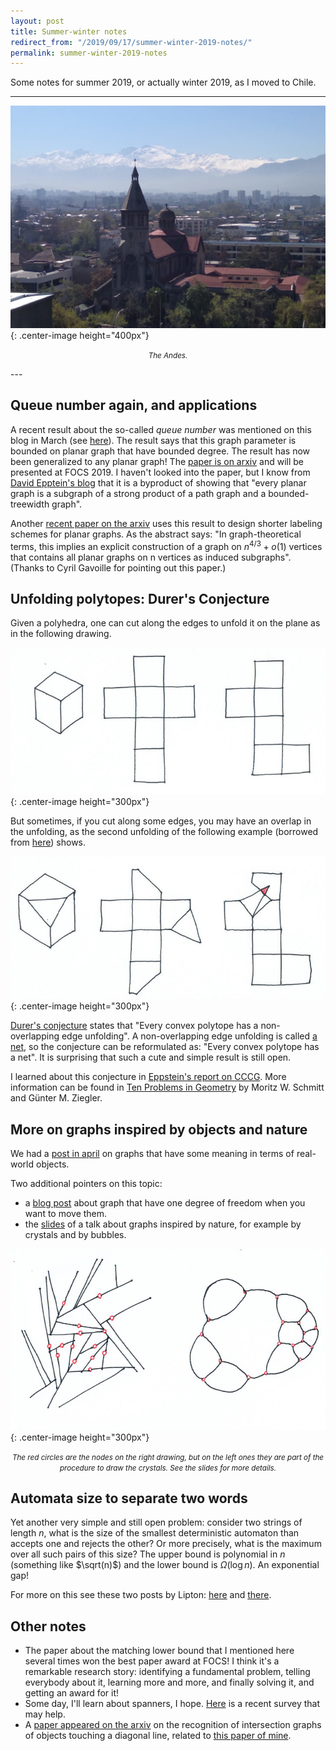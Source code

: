```yaml
---
layout: post
title: Summer-winter notes
redirect_from: "/2019/09/17/summer-winter-2019-notes/"
permalink: summer-winter-2019-notes
---
```


Some notes for summer 2019, or actually winter 2019, as I moved to Chile.

--- 
![](assets/azotea.jpg){: .center-image height="400px"}
<p align="center"><small><i>
The Andes.
</i></small></p>
---

## Queue number again, and applications

A recent result about the so-called *queue number* was mentioned on this blog in March 
(see [here](./stoc-socg-picks)). The result says that this graph parameter is bounded 
on planar graph that have bounded degree.
The result has now been generalized to any planar graph! 
The [paper is on arxiv](https://arxiv.org/pdf/1904.04791.pdf) and will be presented 
at FOCS 2019.
I haven't looked into the paper, but I know from 
[David Epptein's blog](https://11011110.github.io/blog/2019/08/10/report-from-cccg.html) 
that it is a byproduct of showing that "every planar graph is a subgraph of a strong 
product of a path graph and a bounded-treewidth graph".

Another [recent paper on the arxiv](https://arxiv.org/abs/1908.03341) 
uses this result to design shorter labeling schemes for planar graphs.
As the abstract says: 
"In graph-theoretical terms, this implies an explicit construction 
of a graph on $n^{4/3}+o(1)$ vertices that contains all planar graphs 
on n vertices as induced subgraphs".
(Thanks to Cyril Gavoille for pointing out this paper.)

## Unfolding polytopes: Durer's Conjecture

Given a polyhedra, one can cut along the edges to unfold it on the plane as in the following drawing.

![](assets/durer-1.jpg){: .center-image height="300px"}

But sometimes, if you cut along some edges, you may have an overlap in the unfolding, as the
second unfolding of the 
following  example (borrowed from [here](http://mathworld.wolfram.com/Unfolding.html)) shows.

![](assets/durer-2.jpg){: .center-image height="300px"}

[Durer's conjecture](http://www.openproblemgarden.org/op/d_urers_conjecture) states that 
"Every convex polytope has a non-overlapping edge unfolding".
A non-overlapping edge unfolding is called [a net](https://en.wikipedia.org/wiki/Net_(polyhedron)), 
so the conjecture can be reformulated as: "Every convex polytope has a net".
It is surprising that such a cute and simple result is still open. 

I learned about this conjecture in 
[Eppstein's report on CCCG](https://11011110.github.io/blog/2019/08/10/report-from-cccg.html). 
More information can be found in 
[Ten Problems in Geometry](https://www.mi.fu-berlin.de/math/groups/discgeom/ziegler/Preprintfiles/127PREPRINT.pdf)
by Moritz W. Schmitt and Günter M. Ziegler.

## More on graphs inspired by objects and nature

We had a [post in april](./april-may-2019-notes) on graphs that have some meaning 
in terms of real-world objects.

Two additional pointers on this topic:
* a [blog post](https://11011110.github.io/blog/2013/12/07/kinematic-chains-and.html) about graph that have one degree of freedom when you want to move them.
* the [slides](https://www.ics.uci.edu/~eppstein/pubs/Epp-WADS-19.pdf) of a talk about graphs inspired by nature, for example by crystals and by bubbles. 

![](assets/cristaux-bulles.jpg){: .center-image height="300px"}
<p align="center"><small><i>
The red circles are the nodes on the right drawing, but on the left ones they are part of the procedure to draw the crystals. See the slides for more details.
</i></small></p>

## Automata size to separate two words

Yet another very simple and still open problem: consider two strings of length $n$, what is the size of the smallest deterministic automaton than accepts one and rejects the other? 
Or more precisely, what is the maximum over all such pairs of this size? 
The upper bound is polynomial in $n$ (something like $\sqrt(n)$) and the lower bound is $\Omega(\log n)$. An exponential gap!

For more on this see these two posts by Lipton: [here](https://rjlipton.wordpress.com/2019/09/08/separating-words-by-automata/) and
[there](https://rjlipton.wordpress.com/2019/09/16/separating-words-decoding-a-paper/).


## Other notes
* The paper about the matching lower bound that I mentioned here several times won the best paper award at FOCS! I think it's a remarkable research story: identifying a fundamental problem, telling everybody about it, learning more and more, and finally solving it, and getting an award for it! 
* Some day, I'll learn about spanners, I hope. [Here](https://arxiv.org/pdf/1909.03152.pdf) is a recent survey that may help.
* A [paper appeared on the arxiv](https://arxiv.org/abs/1907.05257) on the recognition of intersection graphs of objects touching a diagonal line, related to [this paper of mine](https://www.dii.uchile.cl/~feuilloley/publications/rectangles_DCG15.html).


